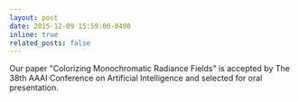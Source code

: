 ```yaml
---
layout: post
date: 2015-12-09 15:59:00-0400
inline: true
related_posts: false
---
```


Our paper "Colorizing Monochromatic Radiance Fields" is accepted by The 38th AAAI Conference on Artificial Intelligence and selected for oral presentation.